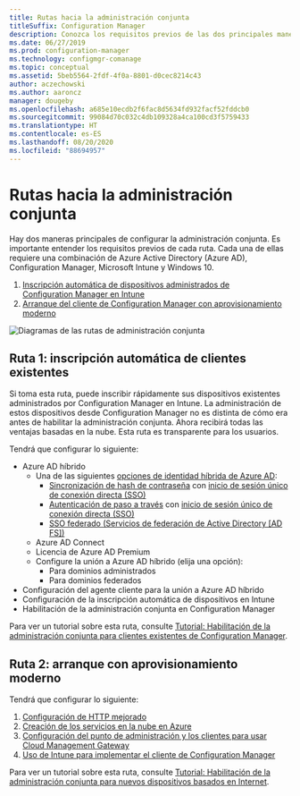 ```yaml
---
title: Rutas hacia la administración conjunta
titleSuffix: Configuration Manager
description: Conozca los requisitos previos de las dos principales maneras de configurar la administración conjunta.
ms.date: 06/27/2019
ms.prod: configuration-manager
ms.technology: configmgr-comanage
ms.topic: conceptual
ms.assetid: 5beb5564-2fdf-4f0a-8801-d0cec8214c43
author: aczechowski
ms.author: aaroncz
manager: dougeby
ms.openlocfilehash: a685e10ecdb2f6fac8d5634fd932facf52fddcb0
ms.sourcegitcommit: 99084d70c032c4db109328a4ca100cd3f5759433
ms.translationtype: HT
ms.contentlocale: es-ES
ms.lasthandoff: 08/20/2020
ms.locfileid: "88694957"
---
```

# <a name="paths-to-co-management"></a>Rutas hacia la administración conjunta

Hay dos maneras principales de configurar la administración conjunta. Es importante entender los requisitos previos de cada ruta. Cada una de ellas requiere una combinación de Azure Active Directory (Azure AD), Configuration Manager, Microsoft Intune y Windows 10. 

1. [Inscripción automática de dispositivos administrados de Configuration Manager en Intune](#bkmk_path1)  
2. [Arranque del cliente de Configuration Manager con aprovisionamiento moderno](#bkmk_path2)  

![Diagramas de las rutas de administración conjunta](media/co-management-paths.png)



## <a name="path-1-auto-enroll-existing-clients"></a><a name="bkmk_path1"></a> Ruta 1: inscripción automática de clientes existentes

Si toma esta ruta, puede inscribir rápidamente sus dispositivos existentes administrados por Configuration Manager en Intune. La administración de estos dispositivos desde Configuration Manager no es distinta de cómo era antes de habilitar la administración conjunta. Ahora recibirá todas las ventajas basadas en la nube. Esta ruta es transparente para los usuarios.

Tendrá que configurar lo siguiente:
- Azure AD híbrido
    - Una de las siguientes [opciones de identidad híbrida de Azure AD](/azure/active-directory/hybrid/plan-connect-user-signin):  
       - [Sincronización de hash de contraseña](/azure/active-directory/hybrid/plan-connect-user-signin#password-hash-synchronization) con [ inicio de sesión único de conexión directa (SSO)](/azure/active-directory/hybrid/how-to-connect-sso)
       - [Autenticación de paso a través](/azure/active-directory/hybrid/how-to-connect-pta) con [inicio de sesión único de conexión directa (SSO)](/azure/active-directory/hybrid/how-to-connect-sso)
       - [SSO federado (Servicios de federación de Active Directory [AD FS])](/azure/active-directory/hybrid/plan-connect-user-signin#federation-that-uses-a-new-or-existing-farm-with-ad-fs-in-windows-server-2012-r2)
    - Azure AD Connect
    - Licencia de Azure AD Premium
    - Configure la unión a Azure AD híbrido (elija una opción):
        - Para dominios administrados
        - Para dominios federados
- Configuración del agente cliente para la unión a Azure AD híbrido
- Configuración de la inscripción automática de dispositivos en Intune
- Habilitación de la administración conjunta en Configuration Manager

Para ver un tutorial sobre esta ruta, consulte [Tutorial: Habilitación de la administración conjunta para clientes existentes de Configuration Manager](tutorial-co-manage-clients.md).



## <a name="path-2-bootstrap-with-modern-provisioning"></a><a name="bkmk_path2"></a> Ruta 2: arranque con aprovisionamiento moderno

Tendrá que configurar lo siguiente:

1. [Configuración de HTTP mejorado](../core/plan-design/hierarchy/enhanced-http.md)  
2. [Creación de los servicios en la nube en Azure](../core/servers/deploy/configure/azure-services-wizard.md)  
3. [Configuración del punto de administración y los clientes para usar Cloud Management Gateway](../core/clients/manage/cmg/setup-cloud-management-gateway.md)  
4. [Uso de Intune para implementar el cliente de Configuration Manager](how-to-prepare-Win10.md)  

Para ver un tutorial sobre esta ruta, consulte [Tutorial: Habilitación de la administración conjunta para nuevos dispositivos basados en Internet](tutorial-co-manage-new-devices.md).